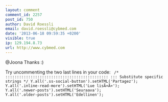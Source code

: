 ```yaml
---
layout: comment
comment_id: 2257
post_id: 750
author: David Roessli
email: david.roessli@cybmed.com
date: '2013-06-18 09:59:35 +0200'
visible: true
ip: 129.194.8.73
url: http://www.cybmed.com
---
```

@Joona Thanks :)

Try uncommenting the two last lines in your code:
<code>
/* 
:::::::::::::::::::::::::::::::::::::::::::::
::: Substitute specific strings
*/
Y.all('.ss-social-button').setHTML('Partagez');
Y.all('.inline-read-more').setHTML('Lue lisÃ¤Ã¤');
Y.all('.newer-posts').setHTML('Seuraava');
Y.all('.older-posts').setHTML('Edellinen');
</code>
